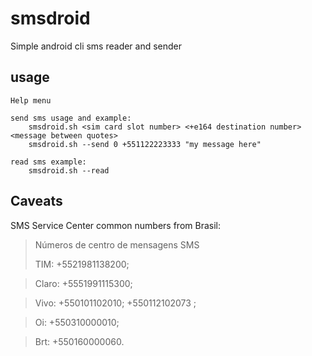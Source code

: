 # smsdroid
Simple android cli sms reader and sender

## usage

    Help menu

    send sms usage and example:
    	smsdroid.sh <sim card slot number> <+e164 destination number> <message between quotes>
    	smsdroid.sh --send 0 +551122223333 "my message here"

    read sms example:
    	smsdroid.sh --read

## Caveats

SMS Service Center common numbers from Brasil:

> Números de centro de mensagens SMS
>
> TIM: +5521981138200;

> Claro: +5551991115300;

> Vivo: +550101102010; +550112102073 ;

> Oi: +550310000010;

> Brt: +550160000060.

